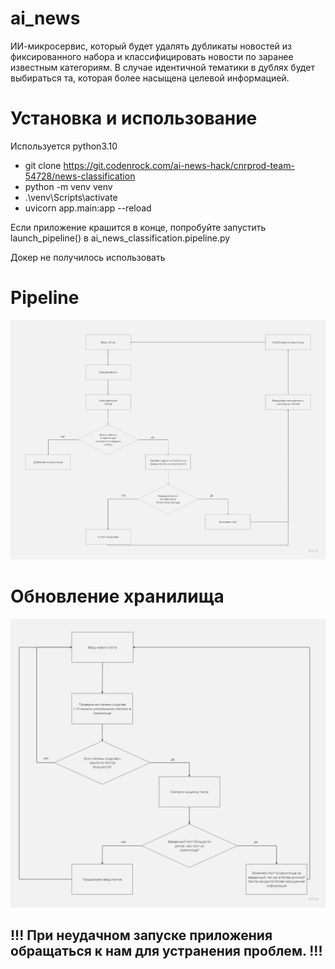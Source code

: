 # ai_news
ИИ-микросервис, который будет удалять дубликаты новостей
из фиксированного набора и классифицировать новости по заранее
известным категориям. В случае идентичной тематики в дублях
будет выбираться та, которая более насыщена целевой информацией.
 
# Установка и использование
Используется python3.10
- git clone https://git.codenrock.com/ai-news-hack/cnrprod-team-54728/news-classification
- python -m venv venv
- .\venv\Scripts\activate
- uvicorn app.main:app --reload
 
Если приложение крашится в конце, попробуйте запустить launch_pipeline() в ai_news_classification.pipeline.py
 
Докер не получилось использовать
 
 
# Pipeline
 
![](uml_pipeline_diagram.jpg)
 
 
# Обновление хранилища
![](storage_update.jpg)
 
## !!! При неудачном запуске приложения обращаться к нам для устранения проблем. !!!